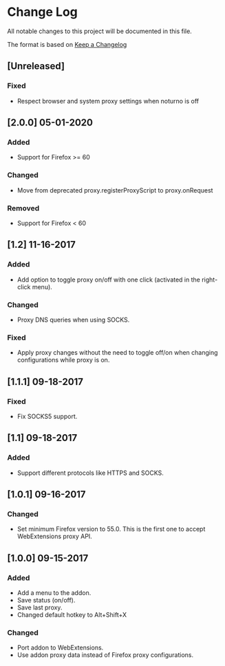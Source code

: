 # Change Log
All notable changes to this project will be documented in this file.

The format is based on [Keep a Changelog](http://keepachangelog.com/en/1.0.0/)

## [Unreleased]
### Fixed
- Respect browser and system proxy settings when noturno is off

## [2.0.0] 05-01-2020
### Added
- Support for Firefox >= 60

### Changed
- Move from deprecated proxy.registerProxyScript to proxy.onRequest

### Removed
- Support for Firefox < 60

## [1.2] 11-16-2017
### Added
- Add option to toggle proxy on/off with one click (activated in the right-click menu).
### Changed
- Proxy DNS queries when using SOCKS.
### Fixed
- Apply proxy changes without the need to toggle off/on when changing configurations while proxy is on.

## [1.1.1] 09-18-2017
### Fixed
- Fix SOCKS5 support.

## [1.1] 09-18-2017
### Added
- Support different protocols like HTTPS and SOCKS.

## [1.0.1] 09-16-2017
### Changed
- Set minimum Firefox version to 55.0. This is the first one to accept WebExtensions proxy API.

## [1.0.0] 09-15-2017
### Added
- Add a menu to the addon.
- Save status (on/off).
- Save last proxy.
- Changed default hotkey to Alt+Shift+X

### Changed
- Port addon to WebExtensions.
- Use addon proxy data instead of Firefox proxy configurations.
